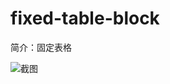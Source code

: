 # fixed-table-block

简介：固定表格

![截图](https://img.alicdn.com/tfs/TB1Jx3cnr1YBuNjSszeXXablFXa-1960-686.png)
